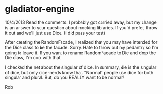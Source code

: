 gladiator-engine
================

10/4/2013
Read the comments.  I probably got carried away, but my change is an answer
to your question about mocking libraries.  If you'd prefer, throw it out
and we'll just use Dice.  (I did pass your test)

After creating the RandomFacade, I realized that you may have intended
for the Dice class to be the facade.  Sorry.  Hate to throw out my pedantry
so I'm going to leave it.  If you want to rename RandomFacade to Die and
drop the Die class, I'm cool with that.

I checked the net about the singular of dice.  In summary, die is the singular
of dice, but only dice-nerds know that.  "Normal" people use dice for both
singular and plural.  But, do you REALLY want to be normal?

Rob
